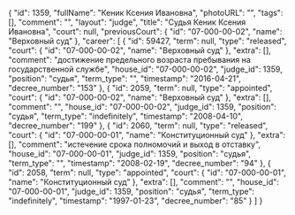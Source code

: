 {
    "id": 1359,
    "fullName": "Кеник Ксения Ивановна",
    "photoURL": "",
    "tags": [],
    "comment": "",
    "layout": "judge",
    "title": "Судья Кеник Ксения Ивановна",
    "court": null,
    "previousCourt": {
        "id": "07-000-00-02",
        "name": "Верховный суд"
    },
    "career": [
        {
            "id": 59427,
            "term": null,
            "type": "released",
            "court": {
                "id": "07-000-00-02",
                "name": "Верховный суд"
            },
            "extra": [],
            "comment": "достижение предельного возраста пребывания на государственной службе",
            "house_id": "07-000-00-02",
            "judge_id": 1359,
            "position": "судья",
            "term_type": "",
            "timestamp": "2016-04-21",
            "decree_number": "153"
        },
        {
            "id": 2059,
            "term": null,
            "type": "appointed",
            "court": {
                "id": "07-000-00-02",
                "name": "Верховный суд"
            },
            "extra": [],
            "comment": "",
            "house_id": "07-000-00-02",
            "judge_id": 1359,
            "position": "судья",
            "term_type": "indefinitely",
            "timestamp": "2008-04-10",
            "decree_number": "199"
        },
        {
            "id": 2060,
            "term": null,
            "type": "released",
            "court": {
                "id": "07-000-00-01",
                "name": "Конституционный суд"
            },
            "extra": [],
            "comment": "истечение срока полномочий и выход в отставку",
            "house_id": "07-000-00-01",
            "judge_id": 1359,
            "position": "судья",
            "term_type": "",
            "timestamp": "2008-02-19",
            "decree_number": "94"
        },
        {
            "id": 2058,
            "term": null,
            "type": "appointed",
            "court": {
                "id": "07-000-00-01",
                "name": "Конституционный суд"
            },
            "extra": [],
            "comment": "",
            "house_id": "07-000-00-01",
            "judge_id": 1359,
            "position": "судья",
            "term_type": "indefinitely",
            "timestamp": "1997-01-23",
            "decree_number": "85"
        }
    ]
}